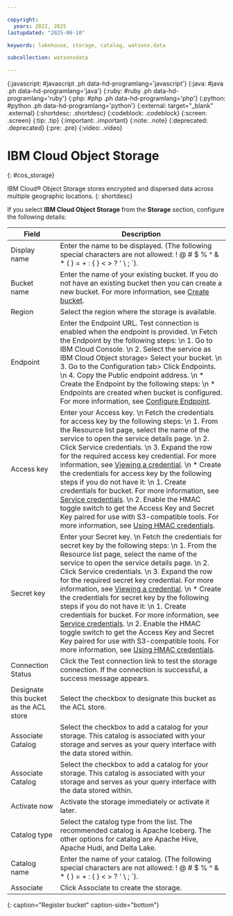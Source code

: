 ```yaml
---

copyright:
  years: 2022, 2025
lastupdated: "2025-06-10"

keywords: lakehouse, storage, catalog, watsonx.data

subcollection: watsonxdata

---
```


{:javascript: #javascript .ph data-hd-programlang='javascript'}
{:java: #java .ph data-hd-programlang='java'}
{:ruby: #ruby .ph data-hd-programlang='ruby'}
{:php: #php .ph data-hd-programlang='php'}
{:python: #python .ph data-hd-programlang='python'}
{:external: target="_blank" .external}
{:shortdesc: .shortdesc}
{:codeblock: .codeblock}
{:screen: .screen}
{:tip: .tip}
{:important: .important}
{:note: .note}
{:deprecated: .deprecated}
{:pre: .pre}
{:video: .video}

# IBM Cloud Object Storage
{: #cos_storage}

IBM Cloud® Object Storage stores encrypted and dispersed data across multiple geographic locations.
{: shortdesc}

If you select **IBM Cloud Object Storage** from the **Storage** section, configure the following details:

 | Field | Description |
 |--------------------------|----------------|
 | Display name | Enter the name to be displayed. (The following special characters are not allowed: ! @ # $ % ^ & * ( ) = + : { } < > ? ' \ ; `).|
 | Bucket name | Enter the name of your existing bucket. If you do not have an existing bucket then you can create a new bucket. For more information, see [Create bucket](https://cloud.ibm.com/docs/cloud-object-storage?topic=cloud-object-storage-getting-started-cloud-object-storage#gs-create-buckets).|
 | Region | Select the region where the storage is available.|
 | Endpoint | Enter the Endpoint URL. Test connection is enabled when the endpoint is provided. \n Fetch the Endpoint by the following steps: \n 1. Go to IBM Cloud Console. \n 2. Select the service as IBM Cloud Object storage> Select your bucket. \n 3. Go to the Configuration tab> Click Endpoints. \n 4. Copy the Public endpoint address. \n * Create the Endpoint by the following steps: \n * Endpoints are created when bucket is configured. For more information, see [Configure Endpoint](https://cloud.ibm.com/docs/cloud-object-storage?topic=cloud-object-storage-endpoints).|
 | Access key | Enter your Access key. \n Fetch the credentials for access key by the following steps: \n 1. From the Resource list page, select the name of the service to open the service details page. \n 2. Click Service credentials. \n 3. Expand the row for the required access key credential. For more information, see [Viewing a credential](https://cloud.ibm.com/docs/account?topic=account-service_credentials&interface=ui#viewing-credentials-ui). \n * Create the credentials for access key by the following steps if you do not have it: \n 1. Create credentials for bucket. For more information, see [Service credentials](https://cloud.ibm.com/docs/cloud-object-storage?topic=cloud-object-storage-service-credentials). \n 2. Enable the HMAC toggle switch to get the Access Key and Secret Key paired for use with S3-compatible tools. For more information, see [Using HMAC credentials](https://cloud.ibm.com/docs/cloud-object-storage?topic=cloud-object-storage-uhc-hmac-credentials-main). |
 | Secret key | Enter your Secret key. \n Fetch the credentials for secret key by the following steps: \n 1. From the Resource list page, select the name of the service to open the service details page. \n 2. Click Service credentials. \n 3. Expand the row for the required secret key credential. For more information, see [Viewing a credential](https://cloud.ibm.com/docs/account?topic=account-service_credentials&interface=ui#viewing-credentials-ui). \n * Create the credentials for secret key by the following steps if you do not have it: \n 1. Create credentials for bucket. For more information, see [Service credentials](https://cloud.ibm.com/docs/cloud-object-storage?topic=cloud-object-storage-service-credentials). \n 2. Enable the HMAC toggle switch to get the Access Key and Secret Key paired for use with S3-compatible tools. For more information, see [Using HMAC credentials](https://cloud.ibm.com/docs/cloud-object-storage?topic=cloud-object-storage-uhc-hmac-credentials-main). |
 | Connection Status | Click the Test connection link to test the storage connection. If the connection is successful, a success message appears.|
| Designate this bucket as the ACL store | Select the checkbox to designate this bucket as the ACL store.|
 | Associate Catalog | Select the checkbox to add a catalog for your storage. This catalog is associated with your storage and serves as your query interface with the data stored within. |
 | Associate Catalog | Select the checkbox to add a catalog for your storage. This catalog is associated with your storage and serves as your query interface with the data stored within. |
 | Activate now| Activate the storage immediately or activate it later. |
 | Catalog type | Select the catalog type from the list. The recommended catalog is Apache Iceberg. The other options for catalog are Apache Hive, Apache Hudi, and Delta Lake.|
 | Catalog name | Enter the name of your catalog. (The following special characters are not allowed: ! @ # $ % ^ & * ( ) = + : { } < > ? ' \ ; `).|
 | Associate | Click Associate to create the storage. |
 {: caption="Register bucket" caption-side="bottom"}
